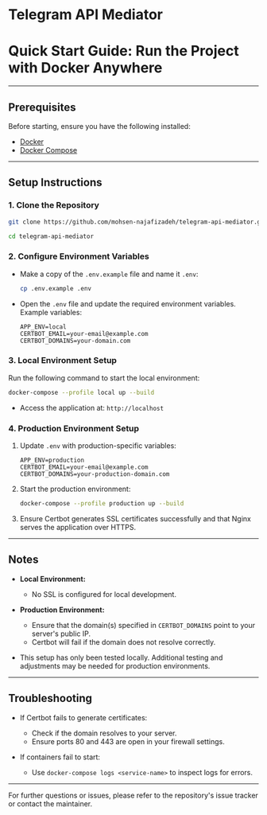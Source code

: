 # Telegram API Mediator
# Quick Start Guide: Run the Project with Docker Anywhere

---

## Prerequisites

Before starting, ensure you have the following installed:

- [Docker](https://www.docker.com/)
- [Docker Compose](https://docs.docker.com/compose/)

---

## Setup Instructions

### 1. Clone the Repository
```bash
git clone https://github.com/mohsen-najafizadeh/telegram-api-mediator.git
```
```bash
cd telegram-api-mediator
```

### 2. Configure Environment Variables

- Make a copy of the `.env.example` file and name it `.env`:
  ```bash
  cp .env.example .env
  ```
- Open the `.env` file and update the required environment variables. Example variables:
  ```env
  APP_ENV=local
  CERTBOT_EMAIL=your-email@example.com
  CERTBOT_DOMAINS=your-domain.com
  ```

### 3. Local Environment Setup

Run the following command to start the local environment:
```bash
docker-compose --profile local up --build
```

- Access the application at: `http://localhost`

### 4. Production Environment Setup

1. Update `.env` with production-specific variables:
   ```env
   APP_ENV=production
   CERTBOT_EMAIL=your-email@example.com
   CERTBOT_DOMAINS=your-production-domain.com
   ```

2. Start the production environment:
   ```bash
   docker-compose --profile production up --build
   ```

3. Ensure Certbot generates SSL certificates successfully and that Nginx serves the application over HTTPS.

---

## Notes
- **Local Environment:**
    - No SSL is configured for local development.

- **Production Environment:**
    - Ensure that the domain(s) specified in `CERTBOT_DOMAINS` point to your server's public IP.
    - Certbot will fail if the domain does not resolve correctly.

- This setup has only been tested locally. Additional testing and adjustments may be needed for production environments.

---

## Troubleshooting

- If Certbot fails to generate certificates:
    - Check if the domain resolves to your server.
    - Ensure ports 80 and 443 are open in your firewall settings.

- If containers fail to start:
    - Use `docker-compose logs <service-name>` to inspect logs for errors.

---

For further questions or issues, please refer to the repository's issue tracker or contact the maintainer.

